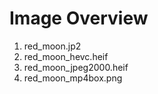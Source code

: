 # Image Overview

1. red_moon.jp2
1. red_moon_hevc.heif
1. red_moon_jpeg2000.heif
1. red_moon_mp4box.png


